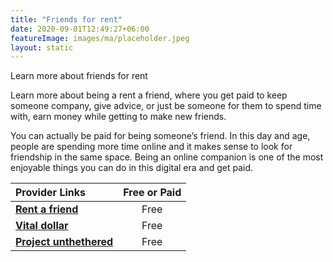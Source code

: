 ```yaml
---
title: "Friends for rent"
date: 2020-09-01T12:49:27+06:00
featureImage: images/ma/placeholder.jpeg
layout: static
---
```


Learn more about friends for rent

Learn more about being a rent a friend, where you get paid to keep someone company, give advice, or just be someone for them to spend time with, earn money while getting to make new friends.

You can actually be paid for being someone’s friend. In this day and age, people are spending more time online and it makes sense to look for friendship in the same space. Being an online companion is one of the most enjoyable things you can do in this digital era and get paid.

| Provider Links      | Free or Paid  |  
| :-----------          | :--------------:      |  
| [**Rent a friend**](https://rentafriend.com/beafriend/) | Free | 
| [**Vital dollar**](https://vitaldollar.com/rent-friend/) | Free | 
| [**Project unthethered**](https://www.projectuntethered.com/get-paid-to-be-an-online-friend/) | Free | 
  

<br/><br/>






